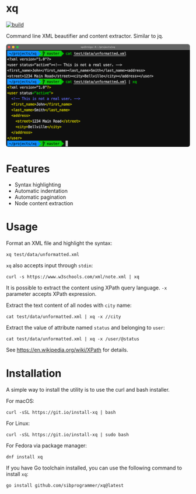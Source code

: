 # xq

[![build](https://github.com/sibprogrammer/xq/workflows/build/badge.svg)](https://github.com/sibprogrammer/xq/actions)

Command line XML beautifier and content extractor. Similar to jq.

![xq](./assets/images/screenshot.png?raw=true)

# Features

* Syntax highlighting
* Automatic indentation
* Automatic pagination
* Node content extraction

# Usage

Format an XML file and highlight the syntax:

```
xq test/data/unformatted.xml
```

`xq` also accepts input through `stdin`:

```
curl -s https://www.w3schools.com/xml/note.xml | xq
```

It is possible to extract the content using XPath query language.
`-x` parameter accepts XPath expression.

Extract the text content of all nodes with `city` name:

```
cat test/data/unformatted.xml | xq -x //city
```

Extract the value of attribute named `status` and belonging to `user`:

```
cat test/data/unformatted.xml | xq -x /user/@status
```

See https://en.wikipedia.org/wiki/XPath for details.

# Installation

A simple way to install the utility is to use the curl and bash installer.

For macOS:
```
curl -sSL https://git.io/install-xq | bash
```

For Linux:
```
curl -sSL https://git.io/install-xq | sudo bash
```

For Fedora via package manager:
```
dnf install xq
```

If you have Go toolchain installed, you can use the following command to install `xq`:
```
go install github.com/sibprogrammer/xq@latest
```